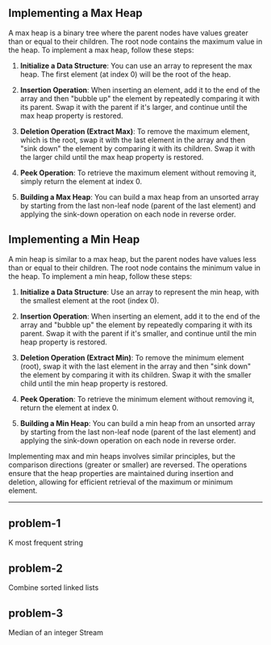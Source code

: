 ## Implementing a Max Heap

A max heap is a binary tree where the parent nodes have values greater than or equal to their children. The root node contains the maximum value in the heap. To implement a max heap, follow these steps:

1. **Initialize a Data Structure**: You can use an array to represent the max heap. The first element (at index 0) will be the root of the heap.

2. **Insertion Operation**: When inserting an element, add it to the end of the array and then "bubble up" the element by repeatedly comparing it with its parent. Swap it with the parent if it's larger, and continue until the max heap property is restored.

3. **Deletion Operation (Extract Max)**: To remove the maximum element, which is the root, swap it with the last element in the array and then "sink down" the element by comparing it with its children. Swap it with the larger child until the max heap property is restored.

4. **Peek Operation**: To retrieve the maximum element without removing it, simply return the element at index 0.

5. **Building a Max Heap**: You can build a max heap from an unsorted array by starting from the last non-leaf node (parent of the last element) and applying the sink-down operation on each node in reverse order.

## Implementing a Min Heap

A min heap is similar to a max heap, but the parent nodes have values less than or equal to their children. The root node contains the minimum value in the heap. To implement a min heap, follow these steps:

1. **Initialize a Data Structure**: Use an array to represent the min heap, with the smallest element at the root (index 0).

2. **Insertion Operation**: When inserting an element, add it to the end of the array and "bubble up" the element by repeatedly comparing it with its parent. Swap it with the parent if it's smaller, and continue until the min heap property is restored.

3. **Deletion Operation (Extract Min)**: To remove the minimum element (root), swap it with the last element in the array and then "sink down" the element by comparing it with its children. Swap it with the smaller child until the min heap property is restored.

4. **Peek Operation**: To retrieve the minimum element without removing it, return the element at index 0.

5. **Building a Min Heap**: You can build a min heap from an unsorted array by starting from the last non-leaf node (parent of the last element) and applying the sink-down operation on each node in reverse order.

Implementing max and min heaps involves similar principles, but the comparison directions (greater or smaller) are reversed. The operations ensure that the heap properties are maintained during insertion and deletion, allowing for efficient retrieval of the maximum or minimum element.

------

## problem-1 

K most frequent string 


## problem-2 

Combine sorted linked lists
 

## problem-3 

Median of an integer Stream


